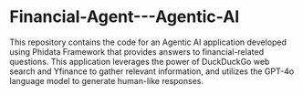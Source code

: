 # Financial-Agent---Agentic-AI

This repository contains the code for an Agentic AI application developed using Phidata Framework that provides answers to financial-related questions. This application leverages the power of DuckDuckGo web search and Yfinance to gather relevant information, and utilizes the GPT-4o language model to generate human-like responses.
